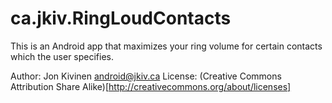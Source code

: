 # ca.jkiv.RingLoudContacts

This is an Android app that maximizes your ring volume for certain contacts which the user specifies.

Author: Jon Kivinen <android@jkiv.ca>
License: (Creative Commons Attribution Share Alike)[http://creativecommons.org/about/licenses]
